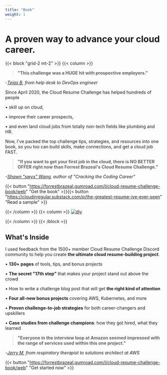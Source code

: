 ```yaml
---
title: "Book"
weight: 1
---
```


# A proven way to advance your cloud career.

{{< block "grid-2 mt-2" >}}
{{< column >}}

> **"This challenge was a HUGE hit with prospective employers."** <br> 

-*[Tejas B](halloffame/#tejas-story-the-road-from-help-desk-to-devops-engineer), from help desk to DevOps engineer*

Since April 2020, the Cloud Resume Challenge has helped hundreds of people

• skill up on cloud,

• improve their career prospects,

• and even land cloud jobs from totally non-tech fields like plumbing and HR.

Now, I've packed the top challenge tips, strategies, and resources into one book, so you too can build skills, make connections, and get a cloud job FAST.

> **"If you want to get your first job in the cloud, there is NO BETTER OFFER right now than Forrest Brazeal's Cloud Resume Challenge."**

*-[Shawn "swyx" Wang](https://twitter.com/swyx/status/1266355081995149313), author of "Cracking the Coding Career"*

{{< button "https://forrestbrazeal.gumroad.com/l/cloud-resume-challenge-book/web" "Get the book" >}}{{< button "https://cloudirregular.substack.com/p/the-greatest-resume-ive-ever-seen" "Read a sample" >}}

{{< /column >}}
{{< column >}}
[![diy](/images/book.png)](https://forrestbrazeal.gumroad.com/l/cloud-resume-challenge-book/web)

{{< /column >}}
{{< /block >}}

## What's Inside

I used feedback from the 1500+ member Cloud Resume Challenge Discord community to help you create **the ultimate cloud resume-building project**.

• **130+ pages** of tools, tips, and bonus projects

• **The secret "17th step"** that makes your project stand out above the crowd

• How to write a challenge blog post that will get **the right kind of attention**

• **Four all-new bonus projects** covering AWS, Kubernetes, and more

• **Proven challenge-to-job strategies** for both career-changers and upskillers

• **Case studies from challenge champions**: how they got hired, what they learned

> **"Everyone in the interview loop at Amazon seemed impressed with the range of services used within this one project."**

-*[Jerry M](/halloffame/#jerry-from-respiratory-therapist-to-aws), from respiratory therapist to solutions architect at AWS*

{{< button "https://forrestbrazeal.gumroad.com/l/cloud-resume-challenge-book/web" "Get started now" >}}
